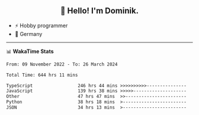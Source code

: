 <h2 align="center">👋 Hello! I'm Dominik.</h2>

- ⚡ Hobby programmer
- 📍 Germany

---
📊 **WakaTime Stats**
<!--START_SECTION:waka-->

```txt
From: 09 November 2022 - To: 26 March 2024

Total Time: 644 hrs 11 mins

TypeScript                 246 hrs 44 mins >>>>>>>>>>---------------   38.30 %
JavaScript                 139 hrs 38 mins >>>>>--------------------   21.68 %
Other                      47 hrs 47 mins  >>-----------------------   07.42 %
Python                     38 hrs 18 mins  >------------------------   05.95 %
JSON                       34 hrs 13 mins  >------------------------   05.31 %
```

<!--END_SECTION:waka-->
